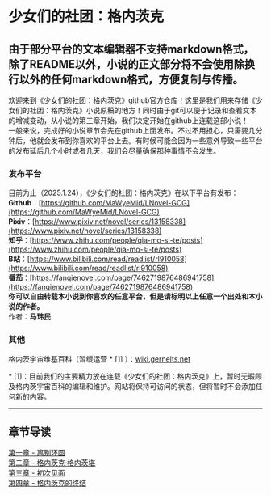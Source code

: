 # 少女们的社团：格内茨克
由于部分平台的文本编辑器不支持markdown格式，除了README以外，小说的正文部分将不会使用除换行以外的任何markdown格式，方便复制与传播。
---
欢迎来到《少女们的社团：格内茨克》github官方仓库！这里是我们用来存储《少女们的社团：格内茨克》小说原稿的地方！同时由于git可以便于记录和查看文本的增减变动，从小说的第三章开始，我们决定开始在github上连载这部小说！  
一般来说，完成好的小说章节会先在github上面发布。不过不用担心，只需要几分钟后，他就会发布到你喜欢的平台上去。有时候可能会因为一些意外导致一些平台的发布延后几个小时或者几天，我们会尽量确保那种事情不会发生。  
### 发布平台
目前为止（2025.1.24），《少女们的社团：格内茨克》在以下平台有发布：  
**Github**：[https://github.com/MaWyeMid/LNovel-GCG](https://github.com/MaWyeMid/LNovel-GCG)  
**Pixiv**：[https://www.pixiv.net/novel/series/13158338](https://www.pixiv.net/novel/series/13158338)  
**知乎**：[https://www.zhihu.com/people/qia-mo-si-te/posts](https://www.zhihu.com/people/qia-mo-si-te/posts)  
**B站**：[https://www.bilibili.com/read/readlist/rl910058](https://www.bilibili.com/read/readlist/rl910058)  
**番茄**：[https://fanqienovel.com/page/7462719876486941758](https://fanqienovel.com/page/7462719876486941758)  
**你可以自由转载本小说到你喜欢的任意平台，但是请标明以上任意一个出处和本小说的作者。**  
作者：**马玮民**  
### 其他
格内茨宇宙维基百科（暂缓运营 \* \[1\] ）：[wiki.gernelts.net](wiki.gernelts.net)  

\* \[1\]：目前我们的主要精力放在连载《少女们的社团：格内茨克》上，暂时无暇顾及格内茨宇宙百科的编辑和维护。网站将保持可访问的状态，但将暂时不会添加任何新的内容。

---
章节导读
---
[第一章 - 离别环圆](/Chapter01.md)  
[第二章 - 格内茨克·格内茨堪](/Chapter02.md)  
[第三章 - 初次见面](/Chapter03.md)  
[第四章 - 格内茨克的终结](/Chapter04.md)